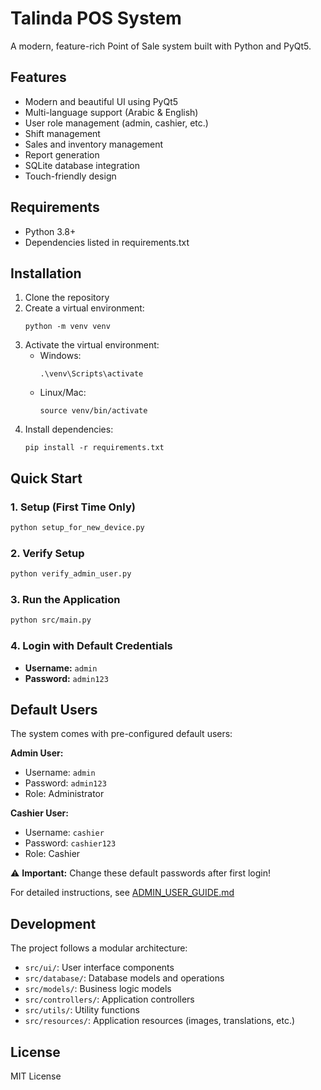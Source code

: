 # Talinda POS System

A modern, feature-rich Point of Sale system built with Python and PyQt5.

## Features

- Modern and beautiful UI using PyQt5
- Multi-language support (Arabic & English)
- User role management (admin, cashier, etc.)
- Shift management
- Sales and inventory management
- Report generation
- SQLite database integration
- Touch-friendly design

## Requirements

- Python 3.8+
- Dependencies listed in requirements.txt

## Installation

1. Clone the repository
2. Create a virtual environment:
   ```
   python -m venv venv
   ```
3. Activate the virtual environment:
   - Windows:
     ```
     .\venv\Scripts\activate
     ```
   - Linux/Mac:
     ```
     source venv/bin/activate
     ```
4. Install dependencies:
   ```
   pip install -r requirements.txt
   ```

## Quick Start

### 1. Setup (First Time Only)
```bash
python setup_for_new_device.py
```

### 2. Verify Setup
```bash
python verify_admin_user.py
```

### 3. Run the Application
```bash
python src/main.py
```

### 4. Login with Default Credentials
- **Username:** `admin`
- **Password:** `admin123`

## Default Users

The system comes with pre-configured default users:

**Admin User:**
- Username: `admin`
- Password: `admin123`
- Role: Administrator

**Cashier User:**
- Username: `cashier`
- Password: `cashier123`
- Role: Cashier

⚠️ **Important:** Change these default passwords after first login!

For detailed instructions, see [ADMIN_USER_GUIDE.md](ADMIN_USER_GUIDE.md)

## Development

The project follows a modular architecture:

- `src/ui/`: User interface components
- `src/database/`: Database models and operations
- `src/models/`: Business logic models
- `src/controllers/`: Application controllers
- `src/utils/`: Utility functions
- `src/resources/`: Application resources (images, translations, etc.)

## License

MIT License
